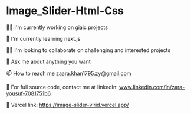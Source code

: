 # Image_Slider-Html-Css
👩‍💻 I'm currently working on giaic projects

🧠 I'm currently learning next.js

👯‍♀️ I'm looking to collaborate on challenging and interested projects

💬 Ask me about anything you want

📫 How to reach me zaara.khan1795.zy@gmail.com

📄 For full source code, contact me at linkedIn: www.linkedin.com/in/zara-yousuf-7081751b6

🔗 Vercel link: https://image-slider-virid.vercel.app/
